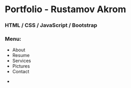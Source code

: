 ﻿# Portfolio - Rustamov Akrom
### HTML / CSS / JavaScript / Bootstrap

### Menu:
 + About
 + Resume
 + Services
 + Pictures
 + Contact

- 
